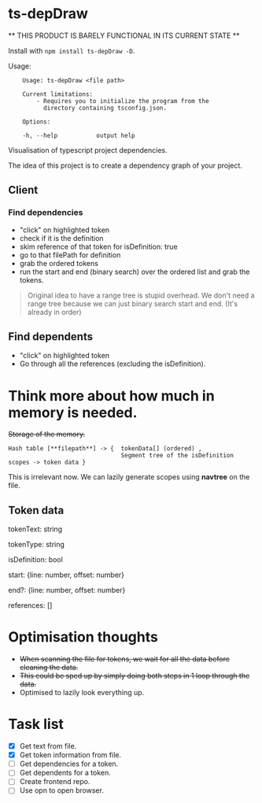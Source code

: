 # ts-depDraw


** THIS PRODUCT IS BARELY FUNCTIONAL IN ITS CURRENT STATE **

Install with `npm install ts-depDraw -D`.

Usage:

```
    Usage: ts-depDraw <file path>

    Current limitations:
        - Requires you to initialize the program from the
          directory containing tsconfig.json.

    Options:

    -h, --help           output help
```




Visualisation of typescript project dependencies.


The idea of this project is to create a dependency graph of your project.


## Client

### Find dependencies

- "click" on highlighted token
- check if it is the definition
- skim reference of that token for isDefinition: true
- go to that filePath for definition
- grab the ordered tokens
- run the start and end (binary search) over the ordered list and grab the tokens.

> Original idea to have a range tree is stupid overhead.
> We don't need a range tree because we can just binary search start and end. (It's already in order)

## Find dependents

- "click" on highlighted token
- Go through all the references (excluding the isDefinition).




# Think more about how much in memory is needed.

~~Storage of the memory.~~

```
Hash table [**filepath**] -> {  tokenData[] (ordered) ,
                                Segment tree of the isDefinition scopes -> token data }
```

This is irrelevant now. We can lazily generate scopes using **navtree** on the file.


## Token data

tokenText: string

tokenType: string

isDefinition: bool

start: {line: number, offset: number}

end?: {line: number, offset: number}

references: []


# Optimisation thoughts

- ~~When scanning the file for tokens, we wait for all the data before cleaning the data.~~
- ~~This could be sped up by simply doing both steps in 1 loop through the data.~~
- Optimised to lazily look everything up.


# Task list

 - [x] Get text from file.
 - [x] Get token information from file.
 - [ ] Get dependencies for a token.
 - [ ] Get dependents for a token.
 - [ ] Create frontend repo.
 - [ ] Use opn to open browser.